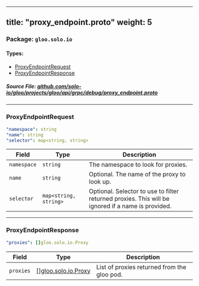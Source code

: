 
---
title: "proxy_endpoint.proto"
weight: 5
---

<!-- Code generated by solo-kit. DO NOT EDIT. -->


### Package: `gloo.solo.io` 
#### Types:


- [ProxyEndpointRequest](#proxyendpointrequest)
- [ProxyEndpointResponse](#proxyendpointresponse)
  



##### Source File: [github.com/solo-io/gloo/projects/gloo/api/grpc/debug/proxy_endpoint.proto](https://github.com/solo-io/gloo/blob/master/projects/gloo/api/grpc/debug/proxy_endpoint.proto)





---
### ProxyEndpointRequest



```yaml
"namespace": string
"name": string
"selector": map<string, string>

```

| Field | Type | Description |
| ----- | ---- | ----------- | 
| `namespace` | `string` | The namespace to look for proxies. |
| `name` | `string` | Optional. The name of the proxy to look up. |
| `selector` | `map<string, string>` | Optional. Selector to use to filter returned proxies. This will be ignored if a name is provided. |




---
### ProxyEndpointResponse



```yaml
"proxies": []gloo.solo.io.Proxy

```

| Field | Type | Description |
| ----- | ---- | ----------- | 
| `proxies` | [[]gloo.solo.io.Proxy](../../../v1/proxy.proto.sk/#proxy) | List of proxies returned from the gloo pod. |





<!-- Start of HubSpot Embed Code -->
<script type="text/javascript" id="hs-script-loader" async defer src="//js.hs-scripts.com/5130874.js"></script>
<!-- End of HubSpot Embed Code -->

